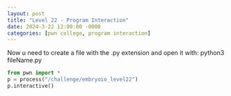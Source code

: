 ```yaml
---
layout: post
title: "Level 22 - Program Interaction"
date: 2024-3-22 12:00:00 -0000
categories: [pwn college, program interaction]
---
```

Now u need to create a file with the .py extension and open it with:
python3 fileName.py
```python
from pwn import *
p = process("/challenge/embryoio_level22")
p.interactive()
```
